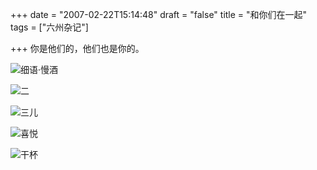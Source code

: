 +++
date = "2007-02-22T15:14:48"
draft = "false"
title = "和你们在一起"
tags = ["六州杂记"]

+++
你是他们的，他们也是你的。
  
![细语·慢酒]()
  
![二]()
  
![三儿]()
  
![喜悦]()
  
![干杯]()